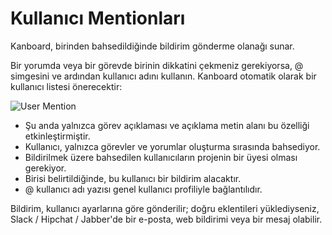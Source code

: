 Kullanıcı Mentionları
=============

Kanboard, birinden bahsedildiğinde bildirim gönderme olanağı sunar.

Bir yorumda veya bir görevde birinin dikkatini çekmeniz gerekiyorsa, @ simgesini ve ardından kullanıcı adını kullanın.
Kanboard otomatik olarak bir kullanıcı listesi önerecektir:

![User Mention](screenshots/user-mentions.png)

- Şu anda yalnızca görev açıklaması ve açıklama metin alanı bu özelliği etkinleştirmiştir.
- Kullanıcı, yalnızca görevler ve yorumlar oluşturma sırasında bahsediyor.
- Bildirilmek üzere bahsedilen kullanıcıların projenin bir üyesi olması gerekiyor.
- Birisi belirtildiğinde, bu kullanıcı bir bildirim alacaktır.
- @ kullanıcı adı yazısı genel kullanıcı profiliyle bağlantılıdır.

Bildirim, kullanıcı ayarlarına göre gönderilir; doğru eklentileri yüklediyseniz, Slack / Hipchat / Jabber'de bir e-posta, web bildirimi veya bir mesaj olabilir.
